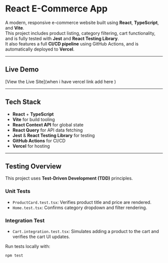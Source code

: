 # React E-Commerce App

A modern, responsive e-commerce website built using **React**, **TypeScript**, and **Vite**.  
This project includes product listing, category filtering, cart functionality, and is fully tested with **Jest** and **React Testing Library**.  
It also features a full **CI/CD pipeline** using GitHub Actions, and is automatically deployed to **Vercel**.

---

##  Live Demo

 [View the Live Site](when i have vercel link add here )  


---

##  Tech Stack

- **React** + **TypeScript**
- **Vite** for build tooling
- **React Context API** for global state
- **React Query** for API data fetching
- **Jest** & **React Testing Library** for testing
- **GitHub Actions** for CI/CD
- **Vercel** for hosting

---

##  Testing Overview

This project uses **Test-Driven Development (TDD)** principles.

###  Unit Tests
- `ProductCard.test.tsx`: Verifies product title and price are rendered.
- `Home.test.tsx`:  Confirms category dropdown and filter rendering.

### Integration Test
- `Cart.integration.test.tsx`: Simulates adding a product to the cart and verifies the cart UI updates.

Run tests locally with:

```bash
npm test
